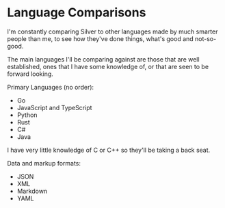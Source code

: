 Language Comparisons
====================

I'm constantly comparing Silver to other languages made by much smarter people than me, to see how they've done things, what's good and not-so-good.

The main languages I'll be comparing against are those that are well established, ones that I have some knowledge of, or that are seen to be forward looking.

Primary Languages (no order):
* Go
* JavaScript and TypeScript
* Python
* Rust
* C#
* Java

I have very little knowledge of C or C++ so they'll be taking a back seat.

Data and markup formats:
* JSON
* XML
* Markdown
* YAML


